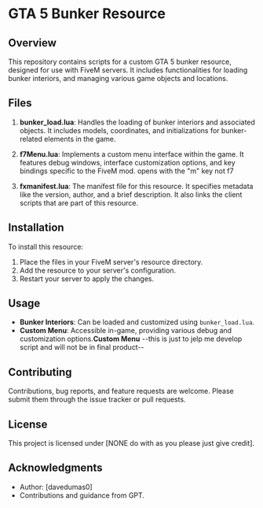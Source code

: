 # GTA 5 Bunker Resource

## Overview
This repository contains scripts for a custom GTA 5 bunker resource, designed for use with FiveM servers. It includes functionalities for loading bunker interiors,  and managing various game objects and locations.

## Files
1. **bunker_load.lua**: Handles the loading of bunker interiors and associated objects. It includes models, coordinates, and initializations for bunker-related elements in the game.

2. **f7Menu.lua**: Implements a custom menu interface within the game. It features debug windows, interface customization options, and key bindings specific to the FiveM mod.
     opens with the "m" key not f7

4. **fxmanifest.lua**: The manifest file for this resource. It specifies metadata like the version, author, and a brief description. It also links the client scripts that are part of this resource.

## Installation
To install this resource:
1. Place the files in your FiveM server's resource directory.
2. Add the resource to your server's configuration.
3. Restart your server to apply the changes.

## Usage
- **Bunker Interiors**: Can be loaded and customized using `bunker_load.lua`.
- **Custom Menu**: Accessible in-game, providing various debug and customization options.**Custom Menu** --this is just to jelp me develop script and will not be in final product--

## Contributing
Contributions, bug reports, and feature requests are welcome. Please submit them through the issue tracker or pull requests.

## License
This project is licensed under [NONE do with as you please just give credit].

## Acknowledgments
- Author: [davedumas0]
- Contributions and guidance from GPT.
